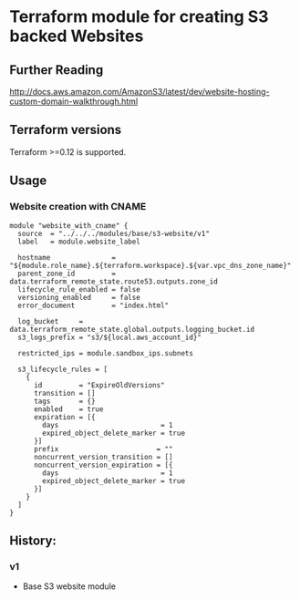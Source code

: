 # Terraform module for creating S3 backed Websites

## Further Reading
http://docs.aws.amazon.com/AmazonS3/latest/dev/website-hosting-custom-domain-walkthrough.html

## Terraform versions
Terraform >=0.12 is supported.

## Usage

### Website creation with CNAME

```hcl
module "website_with_cname" {
  source  = "../../../modules/base/s3-website/v1"
  label   = module.website_label

  hostname               = "${module.role_name}.${terraform.workspace}.${var.vpc_dns_zone_name}"
  parent_zone_id         = data.terraform_remote_state.route53.outputs.zone_id
  lifecycle_rule_enabled = false
  versioning_enabled     = false
  error_document         = "index.html"

  log_bucket     = data.terraform_remote_state.global.outputs.logging_bucket.id
  s3_logs_prefix = "s3/${local.aws_account_id}"

  restricted_ips = module.sandbox_ips.subnets

  s3_lifecycle_rules = [
    {
      id         = "ExpireOldVersions"
      transition = []
      tags       = {}
      enabled    = true
      expiration = [{
        days                         = 1
        expired_object_delete_marker = true
      }]
      prefix                        = ""
      noncurrent_version_transition = []
      noncurrent_version_expiration = [{
        days                         = 1
        expired_object_delete_marker = true
      }]
    }
  ]
}
```

## History:

### v1
- Base S3 website module

<!-- BEGINNING OF TERRAFORM-DOCS HOOK -->

<!-- END OF TERRAFORM-DOCS HOOK -->
